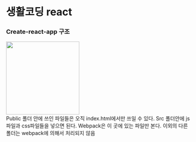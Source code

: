 # 생활코딩 react
### Create-react-app 구조
<div>
  <img src="https://user-images.githubusercontent.com/52212226/101463592-f8574c80-3980-11eb-9ab1-5451eacfe2d8.png" width="200">
</div>
Public 폴더 안에 쓰인 파일들은 오직 index.html에서만 쓰일 수 있다.  
Src 폴더안에 js파일과 css파일들을 넣으면 된다.  
Webpack은 이 곳에 있는 파일만 본다.  
이외의 다른 폴더는 webpack에 의해서 처리되지 않음  
